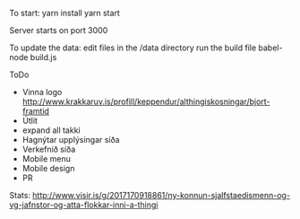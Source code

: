 To start:
  yarn install
  yarn start

Server starts on port 3000

To update the data:
edit files in the /data directory
run the build file
  babel-node build.js

ToDo
- Vinna logo
    http://www.krakkaruv.is/profill/keppendur/althingiskosningar/bjort-framtid
- Útlit
- expand all takki
- Hagnýtar upplýsingar síða
- Verkefnið síða
- Mobile menu
- Mobile design
- PR


Stats: http://www.visir.is/g/2017170918861/ny-konnun-sjalfstaedismenn-og-vg-jafnstor-og-atta-flokkar-inni-a-thingi
